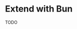 # Extend with Bun

<!-- ```yml
name: CI

on:
  push:
    branches: main
  pull_request:

jobs:
  my-job:
    name: Test
    runs-on: ubuntu-latest
    steps:
      - name: Checkout
        uses: actions/checkout@v4

      - name: Setup Bun
        uses: oven-sh/setup-bun@v1

      - name: Install dependencies
        run: bun i -p --frozen-lockfile

      - name: Run tests
        run: bun test
``` -->

TODO
